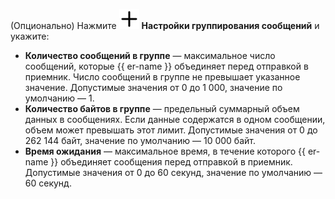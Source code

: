 (Опционально) Нажмите ![plus](../../_assets/console-icons/plus.svg) **Настройки группирования сообщений** и укажите:

* **Количество сообщений в группе** — максимальное число сообщений, которые {{ er-name }} объединяет перед отправкой в приемник. Число сообщений в группе не превышает указанное значение. Допустимые значения от 0 до 1 000, значение по умолчанию — 1.
* **Количество байтов в группе** — предельный суммарный объем данных в сообщениях. Если данные содержатся в одном сообщении, объем может превышать этот лимит. Допустимые значения от 0 до 262 144 байт, значение по умолчанию — 10 000 байт.
* **Время ожидания** — максимальное время, в течение которого {{ er-name }} объединяет сообщения перед отправкой в приемник. Допустимые значения от 0 до 60 секунд, значение по умолчанию — 60 секунд.